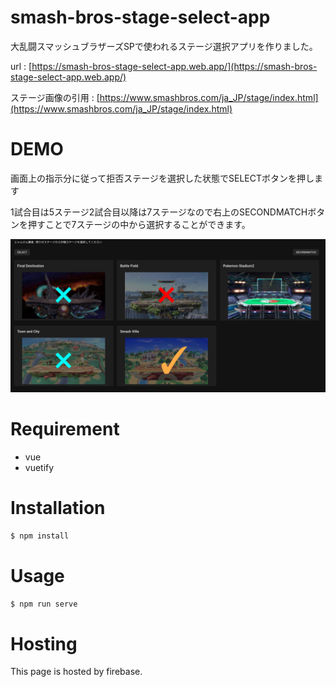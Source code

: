 # smash-bros-stage-select-app

 
大乱闘スマッシュブラザーズSPで使われるステージ選択アプリを作りました。

url : [https://smash-bros-stage-select-app.web.app/](https://smash-bros-stage-select-app.web.app/)
 
 ステージ画像の引用 : [https://www.smashbros.com/ja_JP/stage/index.html](https://www.smashbros.com/ja_JP/stage/index.html)
# DEMO
 
画面上の指示分に従って拒否ステージを選択した状態でSELECTボタンを押します

1試合目は5ステージ2試合目以降は7ステージなので右上のSECONDMATCHボタンを押すことで7ステージの中から選択することができます。

![](demo.png "demo")
 
# Requirement
 
* vue
* vuetify
 
# Installation
 

 
```bash
$ npm install
```
 
# Usage

```bash
$ npm run serve
```
# Hosting

This page is hosted by firebase.
